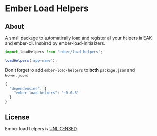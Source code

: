 # Ember Load Helpers

## About

A small package to automatically load and register all your helpers in EAK and
ember-cli. Inspired by [ember-load-initializers][ember-load-initializers].

``` javascript
import loadHelpers from 'ember/load-helpers';

loadHelpers('app-name');
```

Don't forget to add `ember-load-helpers` to **both** `package.json` and `bower.json`:

``` javascript
{
  "dependencies": {
    "ember-load-helpers": "~0.0.3"
  }
}
```

## License

Ember load helpers is [UNLICENSED][unlicense].

[ember-load-initializers]: https://github.com/stefanpenner/ember-load-initializers
[unlicense]: UNLICENSE
